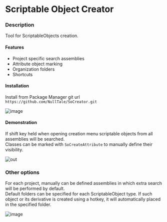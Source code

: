 # Scriptable Object Creator
### Description
Tool for ScriptableObjects creation.

#### Features
- Project specific search assemblies
- Attribute object marking
- Organization folders
- Shortcuts

#### Installation
Install from Package Manager git url `https://github.com/NullTale/SoCreator.git`

![image](https://user-images.githubusercontent.com/1497430/181345613-b81a77c6-c449-4b19-ab1e-88b1ef06f6fc.png)

#### Demonstration
If shift key held when opening creation menu scriptable objects from all assemblies will be searched.<br>
Classes can be marked with `SoCreateAttribute` to manually define their visibility.

![out](https://user-images.githubusercontent.com/1497430/191845515-311216d0-57c3-4294-8b69-0bf226fab911.gif)

### Other options
For each project, manually can be defined assemblies in which extra search will be performed by default.<br>
Default folders can be specified for each ScriptableObject type. If such object or its derivative is created using a hotkey, it will automatically placed in the specified folder.

![image](https://cdn.discordapp.com/attachments/934699103462494220/1081210636089970728/SoC.png)
